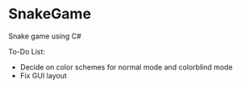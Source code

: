 # SnakeGame
Snake game using C#

To-Do List:
- Decide on color schemes for normal mode and colorblind mode
- Fix GUI layout
